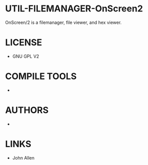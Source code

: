 UTIL-FILEMANAGER-OnScreen2
==========================

OnScreen/2 is a filemanager, file viewer, and hex viewer.

LICENSE
===============
- GNU GPL V2

COMPILE TOOLS
===============
* 

AUTHORS
===============
* 

LINKS
===============
* John Allen


